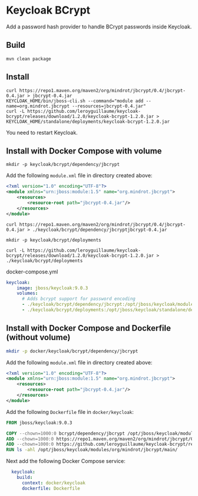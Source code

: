 # Keycloak BCrypt

Add a password hash provider to handle BCrypt passwords inside Keycloak.

## Build
```
mvn clean package
```

## Install
```
curl https://repo1.maven.org/maven2/org/mindrot/jbcrypt/0.4/jbcrypt-0.4.jar > jbcrypt-0.4.jar
KEYCLOAK_HOME/bin/jboss-cli.sh --command="module add --name=org.mindrot.jbcrypt --resources=jbcrypt-0.4.jar"
curl -L https://github.com/leroyguillaume/keycloak-bcrypt/releases/download/1.2.0/keycloak-bcrypt-1.2.0.jar > KEYCLOAK_HOME/standalone/deployments/keycloak-bcrypt-1.2.0.jar
```
You need to restart Keycloak.

## Install with Docker Compose with volume

`mkdir -p keycloak/bcrypt/dependency/jbcrypt`

Add the following `module.xml` file in directory created above:
```xml
<?xml version="1.0" encoding="UTF-8"?>
<module xmlns="urn:jboss:module:1.5" name="org.mindrot.jbcrypt">
    <resources>
        <resource-root path="jbcrypt-0.4.jar"/>
    </resources>
</module>
```

`curl https://repo1.maven.org/maven2/org/mindrot/jbcrypt/0.4/jbcrypt-0.4.jar > ./keycloak/bcrypt/dependency/jbcryptjbcrypt-0.4.jar`


`mkdir -p keycloak/bcrypt/deployments`

`curl -L https://github.com/leroyguillaume/keycloak-bcrypt/releases/download/1.2.0/keycloak-bcrypt-1.2.0.jar > ./keycloak/bcrypt/deployments`


docker-compose.yml
```yml
keycloak:
    image: jboss/keycloak:9.0.3
    volumes:
      # Adds bcrypt support for password encoding
      - ./keycloak/bcrypt/dependency/jbcrypt:/opt/jboss/keycloak/modules/org/mindrot/jbcrypt/main
      - ./keycloak/bcrypt/deployments:/opt/jboss/keycloak/standalone/deployments
```

## Install with Docker Compose and Dockerfile (without volume)

```bash
mkdir -p docker/keycloak/bcrypt/dependency/jbcrypt
```

Add the following `module.xml` file in directory created above:
```xml
<?xml version="1.0" encoding="UTF-8"?>
<module xmlns="urn:jboss:module:1.5" name="org.mindrot.jbcrypt">
    <resources>
        <resource-root path="jbcrypt-0.4.jar"/>
    </resources>
</module>
```

Add the following `Dockerfile` file in `docker/keycloak`: 

```Dockerfile
FROM jboss/keycloak:9.0.3

COPY --chown=1000:0 bcrypt/dependency/jbcrypt /opt/jboss/keycloak/modules/org/mindrot/jbcrypt/main/
ADD --chown=1000:0 https://repo1.maven.org/maven2/org/mindrot/jbcrypt/0.4/jbcrypt-0.4.jar /opt/jboss/keycloak/modules/org/mindrot/jbcrypt/main/
ADD --chown=1000:0 https://github.com/leroyguillaume/keycloak-bcrypt/releases/download/1.2.0/keycloak-bcrypt-1.2.0.jar /opt/jboss/keycloak/standalone/deployments/
RUN ls -ahl /opt/jboss/keycloak/modules/org/mindrot/jbcrypt/main/
```

Next add the following Docker Compose service:

```yml
  keycloak:
    build:
      context: docker/keycloak
      dockerfile: Dockerfile
```
